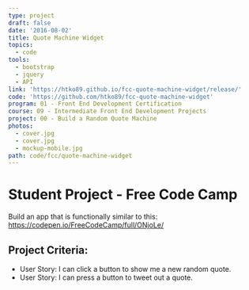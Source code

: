 ```yaml
---
type: project
draft: false
date: '2016-08-02'
title: Quote Machine Widget
topics:
  - code
tools:
  - bootstrap
  - jquery
  - API
link: 'https://htko89.github.io/fcc-quote-machine-widget/release/'
code: 'https://github.com/htko89/fcc-quote-machine-widget'
program: 01 - Front End Development Certification
course: 09 - Intermediate Front End Development Projects
project: 00 - Build a Random Quote Machine
photos:
  - cover.jpg
  - cover.jpg
  - mockup-mobile.jpg
path: code/fcc/quote-machine-widget
---
```

# Student Project - Free Code Camp
Build an app that is functionally similar to this: https://codepen.io/FreeCodeCamp/full/ONjoLe/

## Project Criteria:
* User Story: I can click a button to show me a new random quote.
* User Story: I can press a button to tweet out a quote.

